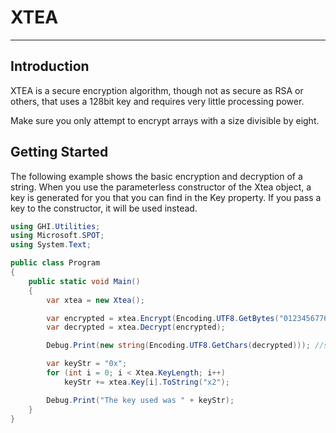 # XTEA
---

## Introduction
XTEA is a secure encryption algorithm, though not as secure as RSA or others, that uses a 128bit key and requires very little processing power.
 
Make sure you only attempt to encrypt arrays with a size divisible by eight.

## Getting Started
The following example shows the basic encryption and decryption of a string. When you use the parameterless constructor of the Xtea object, a key is generated for you that you can find in the Key property. If you pass a key to the constructor, it will be used instead.

```cs
using GHI.Utilities;
using Microsoft.SPOT;
using System.Text;

public class Program
{
    public static void Main()
    {
        var xtea = new Xtea();

        var encrypted = xtea.Encrypt(Encoding.UTF8.GetBytes("0123456776543210"));
        var decrypted = xtea.Decrypt(encrypted);

        Debug.Print(new string(Encoding.UTF8.GetChars(decrypted))); //should be "0123456776543210"

        var keyStr = "0x";
        for (int i = 0; i < Xtea.KeyLength; i++)
            keyStr += xtea.Key[i].ToString("x2");

        Debug.Print("The key used was " + keyStr);
    }
}
```